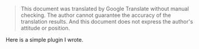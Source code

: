 > This document was translated by Google Translate without manual checking. The author cannot guarantee the accuracy of the translation results. And this document does not express the author's attitude or position.

Here is a simple plugin I wrote.
